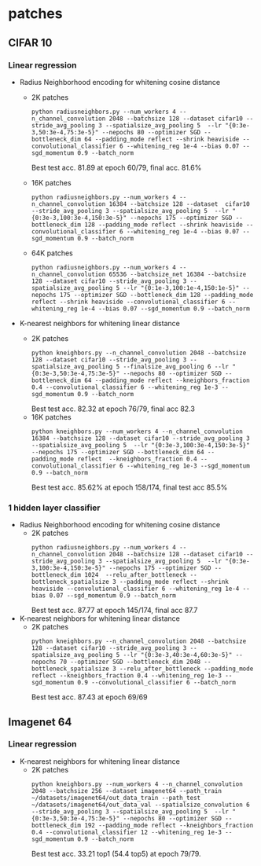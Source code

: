 # patches

## CIFAR 10

### Linear regression

  * Radius Neighborhood encoding for whitening cosine distance
    * 2K patches
      ```
      python radiusneighbors.py --num_workers 4 --n_channel_convolution 2048 --batchsize 128 --dataset cifar10 --stride_avg_pooling 3 --spatialsize_avg_pooling 5  --lr "{0:3e-3,50:3e-4,75:3e-5}" --nepochs 80 --optimizer SGD --bottleneck_dim 64 --padding_mode reflect --shrink heaviside --convolutional_classifier 6 --whitening_reg 1e-4 --bias 0.07 --sgd_momentum 0.9 --batch_norm
      ```
      Best test acc. 81.89  at epoch 60/79, final acc. 81.6%

    * 16K patches
      ```
      python radiusneighbors.py --num_workers 4 --n_channel_convolution 16384 --batchsize 128 --dataset  cifar10 --stride_avg_pooling 3 --spatialsize_avg_pooling 5  --lr "{0:3e-3,100:3e-4,150:3e-5}" --nepochs 175 --optimizer SGD --bottleneck_dim 128 --padding_mode reflect --shrink heaviside --convolutional_classifier 6 --whitening_reg 1e-4 --bias 0.07 --sgd_momentum 0.9 --batch_norm
      ```

    * 64K patches
      ```
      python radiusneighbors.py --num_workers 4 --n_channel_convolution 65536 --batchsize_net 16384 --batchsize 128 --dataset cifar10 --stride_avg_pooling 3 --spatialsize_avg_pooling 5 --lr "{0:1e-3,100:1e-4,150:1e-5}" --nepochs 175 --optimizer SGD --bottleneck_dim 128 --padding_mode reflect --shrink heaviside --convolutional_classifier 6 --whitening_reg 1e-4 --bias 0.07 --sgd_momentum 0.9 --batch_norm
      ```

  * K-nearest neighbors for whitening linear distance
    * 2K patches
      ```
      python kneighbors.py --n_channel_convolution 2048 --batchsize 128 --dataset cifar10 --stride_avg_pooling 3 --spatialsize_avg_pooling 5 --finalsize_avg_pooling 6 --lr "{0:3e-3,50:3e-4,75:3e-5}" --nepochs 80 --optimizer SGD --bottleneck_dim 64 --padding_mode reflect --kneighbors_fraction 0.4 --convolutional_classifier 6 --whitening_reg 1e-3 --sgd_momentum 0.9 --batch_norm
      ```
      Best test acc. 82.32 at epoch 76/79, final acc 82.3
    * 16K patches
      ```
      python kneighbors.py --num_workers 4 --n_channel_convolution 16384 --batchsize 128 --dataset cifar10 --stride_avg_pooling 3 --spatialsize_avg_pooling 5  --lr "{0:3e-3,100:3e-4,150:3e-5}" --nepochs 175 --optimizer SGD --bottleneck_dim 64 --padding_mode reflect  --kneighbors_fraction 0.4 --convolutional_classifier 6 --whitening_reg 1e-3 --sgd_momentum 0.9 --batch_norm
      ```
      Best test acc. 85.62% at epoch 158/174, final test acc 85.5%

### 1 hidden layer classifier
  * Radius Neighborhood encoding for whitening cosine distance
    * 2K patches
      ```
      python radiusneighbors.py --num_workers 4 --n_channel_convolution 2048 --batchsize 128 --dataset cifar10 --stride_avg_pooling 3 --spatialsize_avg_pooling 5  --lr "{0:3e-3,100:3e-4,150:3e-5}" --nepochs 175 --optimizer SGD --bottleneck_dim 1024  --relu_after_bottleneck --bottleneck_spatialsize 3 --padding_mode reflect --shrink heaviside --convolutional_classifier 6 --whitening_reg 1e-4 --bias 0.07 --sgd_momentum 0.9 --batch_norm
      ```
      Best test acc. 87.77  at epoch 145/174, final acc 87.7
  * K-nearest neighbors for whitening linear distance
    * 2K patches
      ```
      python kneighbors.py --n_channel_convolution 2048 --batchsize 128 --dataset cifar10 --stride_avg_pooling 3 --spatialsize_avg_pooling 5 --lr "{0:3e-3,40:3e-4,60:3e-5}" --nepochs 70 --optimizer SGD --bottleneck_dim 2048 --bottleneck_spatialsize 3 --relu_after_bottleneck --padding_mode reflect --kneighbors_fraction 0.4 --whitening_reg 1e-3 --sgd_momentum 0.9 --convolutional_classifier 6 --batch_norm
      ```
      Best test acc. 87.43 at epoch 69/69


## Imagenet 64

### Linear regression

  * K-nearest neighbors for whitening linear distance
    * 2K patches
      ```
      python kneighbors.py --num_workers 4 --n_channel_convolution 2048 --batchsize 256 --dataset imagenet64 --path_train ~/datasets/imagenet64/out_data_train --path_test ~/datasets/imagenet64/out_data_val --spatialsize_convolution 6  --stride_avg_pooling 3 --spatialsize_avg_pooling 5  --lr "{0:3e-3,50:3e-4,75:3e-5}" --nepochs 80 --optimizer SGD --bottleneck_dim 192 --padding_mode reflect --kneighbors_fraction 0.4 --convolutional_classifier 12 --whitening_reg 1e-3 --sgd_momentum 0.9 --batch_norm
      ```
      Best test acc. 33.21 top1 (54.4 top5) at epoch 79/79.
